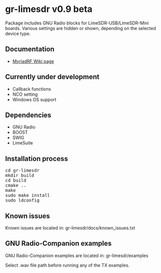 # gr-limesdr v0.9 beta

Package includes GNU Radio blocks for LimeSDR-USB/LimeSDR-Mini
boards. Various settings are hidden or shown, depending on the
selected device type. 

## Documentation

* [MyriadRF Wiki page](https://wiki.myriadrf.org/Gr-limesdr_Plugin_for_GNURadio)

## Currently under development

* Callback functions
* NCO setting
* Windows OS support

## Dependencies
 
* GNU Radio
* BOOST
* SWIG
* LimeSuite

## Installation process

<pre>
cd gr-limesdr
mkdir build
cd build
cmake ..
make
sudo make install
sudo ldconfig
</pre>

## Known issues

Known issues are located in:
gr-limesdr/docs/known_issues.txt

## GNU Radio-Companion examples

GNU Radio-Companion examples are located in:
gr-limesdr/examples

Select .wav file path before running any of the TX examples.
